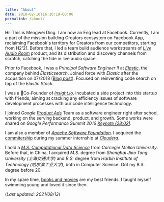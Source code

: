```yaml
---
title: "About"
date: 2018-02-10T16:10:19-08:00
permalink: /about/
---
```


Hi! This is Mengwei Ding. I am now an Eng lead at Facebook. Currently, I am a part of the mission
building Creators ecosystem on Facebook App, reclaiming Facebook's territory for Creators from our competitors, starting from H2'21.
Before that, I led a team build audience workstreams of [*Live Audio Room*](https://about.fb.com/news/2021/06/live-audio-rooms-and-podcasts-on-facebook/) product, and its distribution and discovery channels from scratch, catching the tide in live audio space.

Prior to Facebook, I was a *Principal Software Engineer II* at [*Elastic*](https://elastic.co), the company
behind *Elasticsearch*. Joined force with *Elastic* after the acqusition on 07/2018
 ([Blog post](https://www.elastic.co/blog/welcome-insight-io-to-the-elastic-team)).
Focused on reinventing code search on top of the *Elastic Stack*.

I was a Co-Founder of [*Insight.io*](https://insight.io). Incubated a side project into this startup with friends, aiming
at cracking any efficiency issues of software development processes with our code intelligence technology.

I joined *Google* [*Product Ads*](https://www.google.com/retail/solutions/) Team as a software engineer
right after school, working on the serving backend, product, and growth.
Some works were shared on *Google Performance Summit 2016 [Keynote (28:02)](https://www.youtube.com/watch?v=JW1LS94wLJw)*.

I am also a member of [*Apache Software Foundation*](https://apache.org). I acquired the
[commitership](http://people.apache.org/committer-index.html#mengwei) during my summer internship at
[*Cloudera*](https://cloudera.com).

I hold a *[M.S. Computational Data Science](https://mcds.cs.cmu.edu/)*
from *Carnegie Mellon University*. Before that, in China, I acquired *M.S.* degree from *Shanghai Jiao Tong University
(上海交通大学)* and *B.S.* degree from *Harbin Institute of Technology
(哈尔滨工业大学)*, both in Computer Science. Got my B.S. degree before 20.

In my spare time, [books and movies](https://www.douban.com/people/lennard/)
are my best friends. I taught myself swimming young and loved it since then.

(*Last updated: 2021/08/13*)